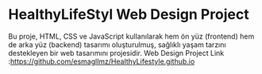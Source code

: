 # HealthyLifeStyl Web Design Project
Bu proje, HTML, CSS ve JavaScript kullanılarak hem ön yüz (frontend) hem de arka yüz (backend) tasarımı oluşturulmuş, sağlıklı yaşam tarzını destekleyen bir web tasarımını projesidir.
Web Design Project Link :https://github.com/esmagllmz/HealthyLifestyle.github.io
